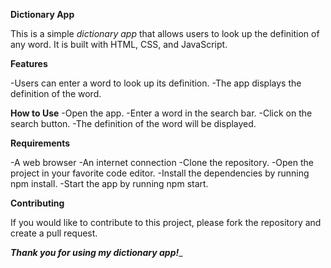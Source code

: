 **Dictionary App**

This is a simple _dictionary app_ that allows users to look up the definition of any word. It is built with HTML, CSS, and JavaScript.


**Features**

-Users can enter a word to look up its definition.
-The app displays the definition of the word.

**How to Use**
-Open the app.
-Enter a word in the search bar.
-Click on the search button.
-The definition of the word will be displayed.



**Requirements**

-A web browser
-An internet connection
-Clone the repository.
-Open the project in your favorite code editor.
-Install the dependencies by running npm install.
-Start the app by running npm start.


**Contributing**

If you would like to contribute to this project, please fork the repository and create a pull request.



_**Thank you for using my dictionary app!**__
